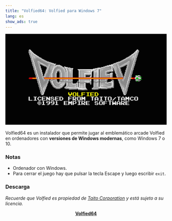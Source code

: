 ```yaml
---
title: "Volfied64: Volfied para Windows 7"
lang: es
show_ads: true
---
```


![Volfied64](/media/2010/08/volfied-64.png)

Volfied64 es un instalador que permite jugar al emblemático arcade Volfied en ordenadores con **versiones de Windows modernas**, como Windows 7 o 10.

### Notas

* Ordenador con Windows.
* Para cerrar el juego hay que pulsar la tecla Escape y luego escribir `exit`.

### Descarga

_Recuerde que Volfied es propiedad de [Taito Corporation](http://www.taito.com) y está sujeto a su licencia._

<center><a href="http://cl.ly/2b2U153u2d1X"><b>Volfied64</b></a></center>
